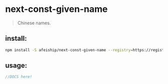 # next-const-given-name
> Chinese names.

## install:
```bash
npm install -S afeiship/next-const-given-name --registry=https://registry.npm.taobao.org
```

## usage:
```js
//DOCS here!
```

